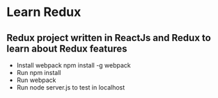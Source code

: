 # Learn Redux
## Redux project written in ReactJs and Redux to learn about Redux features
* Install webpack npm install -g webpack
* Run npm install 
* Run webpack
* Run node server.js to test in localhost


